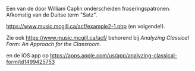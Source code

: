 Een van de door William Caplin onderscheiden fraseringspatronen. Afkomstig van de Duitse term "Satz".

https://www.music.mcgill.ca/acf/example2-1.php (en volgende!).

Zie ook https://www.music.mcgill.ca/acf/  behorend bij *Analyzing Classical Form: An Approach for the Classroom.*

en de iOS app op https://apps.apple.com/us/app/analyzing-classical-form/id1499425753
